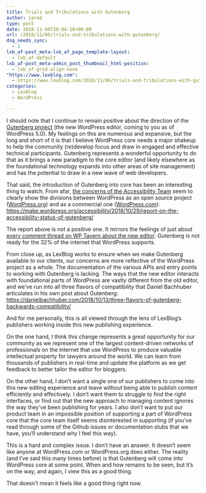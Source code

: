 ```yaml
---
title: Trials and Tribulations with Gutenberg
author: jared
type: post
date: 2018-11-06T20:04:18+00:00
url: /2018/11/06/trials-and-tribulations-with-gutenberg/
dsq_needs_sync:
  - 1
lxb_af-post_meta-lxb_af_page_template-layout:
  - lxb_af-default
lxb_af-post_meta-admin_post_thumbnail_html-position:
  - lxb_af-grid-align-none
"https://www.lexblog.com":
  - https://www.lexblog.com/2018/11/06/trials-and-tribulations-with-gutenberg/
categories:
  - LexBlog
  - WordPress

---
```

I should note that I continue to remain positive about the direction of the [Gutenberg project][1] (the new WordPress editor, coming to you as of WordPress 5.0). My feelings on this are numerous and expansive, but the long and short of it is that I believe WordPress core needs a major shakeup to help the community (re)develop focus and draw in engaged and effective technical participants. Gutenberg represents a wonderful opportunity to do that as it brings a new paradigm to the core editor (and likely elsewhere as the foundational technology expands into other areas of site management) and has the potential to draw in a new wave of web developers.

That said, the introduction of Gutenberg into core has been an interesting thing to watch. From afar, [the concerns of the Accessibility Team][2] seem to clearly show the divisions between WordPress as an open source project ([WordPress.org][3]) and as a commercial one ([WordPress.com][4]): https://make.wordpress.org/accessibility/2018/10/29/report-on-the-accessibility-status-of-gutenberg/

<!--more-->

The report above is not a positive one. It mirrors the feelings of just about [every comment thread on WP Tavern about the new editor][5]: Gutenberg is not ready for the 32% of the internet that WordPress supports.

From close up, as LexBlog works to ensure when we make Gutenberg available to our clients, our concerns are more reflective of the WordPress project as a whole. The documentation of the various APIs and entry points to working with Gutenberg is lacking. The ways that the new editor interacts with foundational parts of WordPress are vastly different from the old editor, and we&#8217;ve run into all three flavors of compatibility that Daniel Bachhuber articulates in his own post about Gutenberg: https://danielbachhuber.com/2018/10/13/three-flavors-of-gutenberg-backwards-compatibility/

And for me personally, this is all viewed through the lens of LexBlog&#8217;s publishers working inside this new publishing experience.

On the one hand, I think this change represents a great opportunity for our community as we represent one of the largest content-driven networks of professionals on the internet that use WordPress to produce valuable intellectual property for lawyers around the world. We can learn from thousands of publishers in real-time and update the platform as we get feedback to better tailor the editor for bloggers.

On the other hand, I don&#8217;t want a single one of our publishers to come into this new editing experience and leave without being able to publish content efficiently and effectively. I don&#8217;t want them to struggle to find the right interfaces, or find out that the new approach to managing content ignores the way they&#8217;ve been publishing for years. I also don&#8217;t want to put our product team in an impossible position of supporting a part of WordPress core that the core team itself seems disinterested in supporting (if you&#8217;ve read through some of the Github issues or documentation stubs that we have, you&#8217;ll understand why I feel this way).

This is a hard and complex issue. I don&#8217;t have an answer. It doesn&#8217;t seem like anyone at WordPress.com or WordPress.org does either. The reality (and I&#8217;ve said this many times before) is that Gutenberg will come into WordPress core at some point. When and how remains to be seen, but it&#8217;s on the way, and again, I view this as a good thing.

That doesn&#8217;t mean it feels like a good thing right now.

 [1]: https://wordpress.org/gutenberg/
 [2]: https://wptavern.com/wordpress-accessibility-team-delivers-sobering-assessment-of-gutenberg-we-have-to-draw-a-line
 [3]: https://wordpress.org/
 [4]: https://wordpress.com/
 [5]: https://wptavern.com/tag/gutenberg